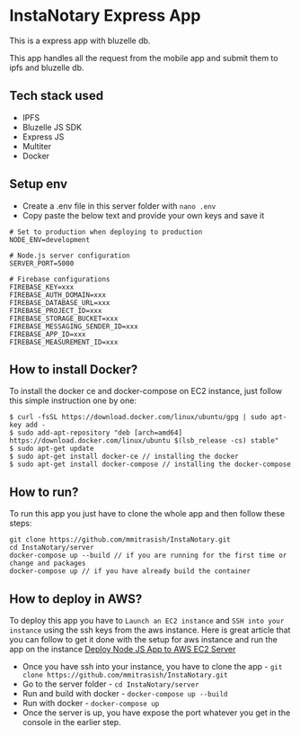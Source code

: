 # InstaNotary Express App

This is a express app with bluzelle db.

This app handles all the request from the mobile app and submit them to ipfs and bluzelle db.

## Tech stack used
- IPFS
- Bluzelle JS SDK
- Express JS
- Multiter
- Docker

## Setup env

- Create a .env file in this server folder with `nano .env`
- Copy paste the below text and provide your own keys and save it
```
# Set to production when deploying to production
NODE_ENV=development

# Node.js server configuration
SERVER_PORT=5000

# Firebase configurations
FIREBASE_KEY=xxx
FIREBASE_AUTH_DOMAIN=xxx
FIREBASE_DATABASE_URL=xxx
FIREBASE_PROJECT_ID=xxx
FIREBASE_STORAGE_BUCKET=xxx
FIREBASE_MESSAGING_SENDER_ID=xxx
FIREBASE_APP_ID=xxx
FIREBASE_MEASUREMENT_ID=xxx
```

## How to install Docker?

To install the docker ce and docker-compose on EC2 instance, just follow this simple instruction one by one:
```
$ curl -fsSL https://download.docker.com/linux/ubuntu/gpg | sudo apt-key add -
$ sudo add-apt-repository "deb [arch=amd64] https://download.docker.com/linux/ubuntu $(lsb_release -cs) stable"
$ sudo apt-get update
$ sudo apt-get install docker-ce // installing the docker
$ sudo apt-get install docker-compose // installing the docker-compose
```

## How to run?

To run this app you just have to clone the whole app and then follow these steps:
```
git clone https://github.com/mmitrasish/InstaNotary.git
cd InstaNotary/server
docker-compose up --build // if you are running for the first time or change and packages
docker-compose up // if you have already build the container
```

## How to deploy in AWS?

To deploy this app you have to `Launch an EC2 instance` and `SSH into your instance` using the ssh keys from the aws instance. Here is great article that you can follow to get it done with the setup for aws instance and run the app on the instance [Deploy Node JS App to AWS EC2 Server](https://ourcodeworld.com/articles/read/977/how-to-deploy-a-node-js-application-on-aws-ec2-server)

- Once you have ssh into your instance, you have to clone the app - `git clone https://github.com/mmitrasish/InstaNotary.git`
- Go to the server folder - `cd InstaNotary/server`
- Run and build with docker - `docker-compose up --build`
- Run with docker - `docker-compose up`
- Once the server is up, you have expose the port whatever you get in the console in the earlier step.
